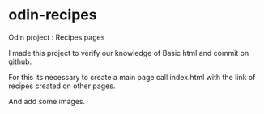 # odin-recipes
Odin project : Recipes pages

I made this project to verify our knowledge of Basic html and commit on github.
 
For this its necessary to create a main page call index.html with the link of recipes created on other pages.

And add some images.

